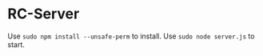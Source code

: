 # RC-Server

Use ```sudo npm install --unsafe-perm``` to install.
Use ```sudo node server.js``` to start.

